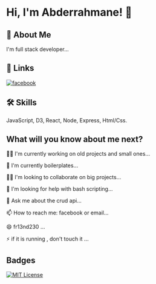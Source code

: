  
# Hi, I'm Abderrahmane! 👋  
                
## 🚀 About Me  
I'm full stack developer...  
    
## 🔗 Links  
[![facebook](https://img.shields.io/badge/Facebook-1877F2?style=for-the-badge&logo=facebook&logoColor=white)](https://www.facebook.com/fr13nd230)  

    
## 🛠 Skills  
JavaScript, D3, React, Node, Express, Html/Css. 
    
## What will you know about me next?  
👩‍💻 I'm currently working on old projects and small ones...  
    
🧠 I'm currently boilerplates...  
    
👯‍♀️ I'm looking to collaborate on big projects...  
    
🤔 I'm looking for help with bash scripting...  
    
💬 Ask me about the crud api...  
    
📫 How to reach me: facebook or email...  
    
😄 fr13nd230 ...  
    
⚡️ if it is running , don't touch it ...  
     
## Badges  
[![MIT License](https://img.shields.io/badge/License-MIT-green.svg)](https://choosealicense.com/licenses/mit/)  
  
